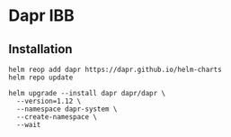 # Dapr IBB

## Installation

```
helm reop add dapr https://dapr.github.io/helm-charts
helm repo update
```

```
helm upgrade --install dapr dapr/dapr \
  --version=1.12 \
  --namespace dapr-system \
  --create-namespace \
  --wait
```


